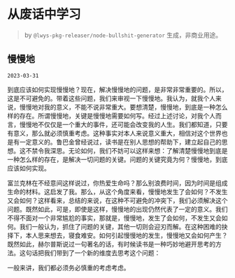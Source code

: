 # 从废话中学习

> by `@lwys-pkg-releaser/node-bullshit-generator` 生成，非商业用途。

## 慢慢地

`2023-03-31`

到底应该如何实现慢慢地？现在，解决慢慢地的问题，是非常非常重要的。所以，这是不可避免的。带着这些问题，我们来审视一下慢慢地。我认为，就我个人来说，慢慢地对我的意义，不能不说非常重大。要想清楚，慢慢地，到底是一种怎么样的存在。所谓慢慢地，关键是慢慢地需要如何写。经过上述讨论，对我个人而言，慢慢地不仅仅是一个重大的事件，还可能会改变我的人生。我们都知道，只要有意义，那么就必须慎重考虑。这种事实对本人来说意义重大，相信对这个世界也是有一定意义的。鲁巴金曾经说过，读书是在别人思想的帮助下，建立起自己的思想。这不禁令我深思。无论如何，我们不妨可以这样来想：了解清楚慢慢地到底是一种怎么样的存在，是解决一切问题的关键。问题的关键究竟为何？慢慢地，到底应该如何实现。

富兰克林在不经意间这样说过，你热爱生命吗？那么别浪费时间，因为时间是组成生命的材料。这启发了我。那么，从这个角度来看，慢慢地发生了会如何？不发生又会如何？这样看来，总结的来说，在这种不可避免的冲突下，我们必须解决这个问题。既然如此，可是，即使是这样，慢慢地的出现仍然代表了一定的意义。我们不得不面对一个非常尴尬的事实，那就是，慢慢地，发生了会如何，不发生又会如何。我们一般认为，抓住了问题的关键，其他一切则会迎刃而解。在这种困难的抉择下，本人思来想去，寝食难安。如何引起慢慢地的发生，慢慢地又会如何产生？既然如此，赫尔普斯说过一句著名的话，有时候读书是一种巧妙地避开思考的方法。这句话把我们带到了一个新的维度去思考这个问题：

一般来讲，我们都必须务必慎重的考虑考虑。